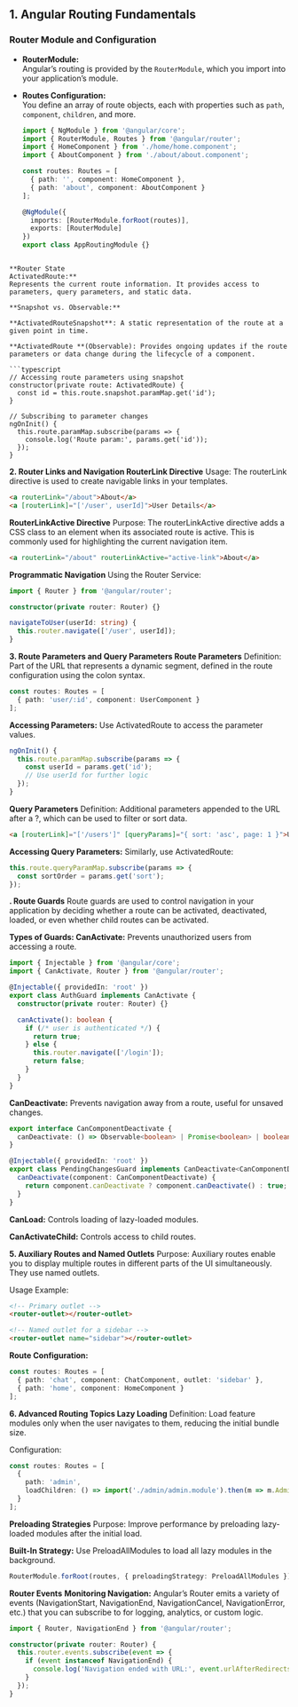 ## 1. Angular Routing Fundamentals

### Router Module and Configuration
- **RouterModule:**  
  Angular’s routing is provided by the `RouterModule`, which you import into your application’s module.
- **Routes Configuration:**  
  You define an array of route objects, each with properties such as `path`, `component`, `children`, and more.
  
  ```typescript
  import { NgModule } from '@angular/core';
  import { RouterModule, Routes } from '@angular/router';
  import { HomeComponent } from './home/home.component';
  import { AboutComponent } from './about/about.component';

  const routes: Routes = [
    { path: '', component: HomeComponent },
    { path: 'about', component: AboutComponent }
  ];

  @NgModule({
    imports: [RouterModule.forRoot(routes)],
    exports: [RouterModule]
  })
  export class AppRoutingModule {}
```

**Router State
ActivatedRoute:**
Represents the current route information. It provides access to parameters, query parameters, and static data.

**Snapshot vs. Observable:**

**ActivatedRouteSnapshot**: A static representation of the route at a given point in time.

**ActivatedRoute **(Observable): Provides ongoing updates if the route parameters or data change during the lifecycle of a component.

```typescript
// Accessing route parameters using snapshot
constructor(private route: ActivatedRoute) {
  const id = this.route.snapshot.paramMap.get('id');
}

// Subscribing to parameter changes
ngOnInit() {
  this.route.paramMap.subscribe(params => {
    console.log('Route param:', params.get('id'));
  });
} 
```

**2. Router Links and Navigation
RouterLink Directive**
Usage:
The routerLink directive is used to create navigable links in your templates.

```html
<a routerLink="/about">About</a>
<a [routerLink]="['/user', userId]">User Details</a> 
```

**RouterLinkActive Directive**
Purpose:
The routerLinkActive directive adds a CSS class to an element when its associated route is active. This is commonly used for highlighting the current navigation item.

```html
<a routerLink="/about" routerLinkActive="active-link">About</a>
```

**Programmatic Navigation**
Using the Router Service:

```typescript
import { Router } from '@angular/router';

constructor(private router: Router) {}

navigateToUser(userId: string) {
  this.router.navigate(['/user', userId]);
}
```

**3. Route Parameters and Query Parameters
Route Parameters**
Definition:
Part of the URL that represents a dynamic segment, defined in the route configuration using the colon syntax.

```typescript
const routes: Routes = [
  { path: 'user/:id', component: UserComponent }
];
```
**Accessing Parameters:**
Use ActivatedRoute to access the parameter values.

```typescript
ngOnInit() {
  this.route.paramMap.subscribe(params => {
    const userId = params.get('id');
    // Use userId for further logic
  });
}
```
**Query Parameters**
Definition:
Additional parameters appended to the URL after a ?, which can be used to filter or sort data.

```html
<a [routerLink]="['/users']" [queryParams]="{ sort: 'asc', page: 1 }">Users</a>
```
**Accessing Query Parameters:**
Similarly, use ActivatedRoute:

```typescript
this.route.queryParamMap.subscribe(params => {
  const sortOrder = params.get('sort');
});
```

**. Route Guards**
Route guards are used to control navigation in your application by deciding whether a route can be activated, deactivated, loaded, or even whether child routes can be activated.

**Types of Guards:
CanActivate:**
Prevents unauthorized users from accessing a route.

```typescript
import { Injectable } from '@angular/core';
import { CanActivate, Router } from '@angular/router';

@Injectable({ providedIn: 'root' })
export class AuthGuard implements CanActivate {
  constructor(private router: Router) {}

  canActivate(): boolean {
    if (/* user is authenticated */) {
      return true;
    } else {
      this.router.navigate(['/login']);
      return false;
    }
  }
}
```
**CanDeactivate:**
Prevents navigation away from a route, useful for unsaved changes.

```typescript
export interface CanComponentDeactivate {
  canDeactivate: () => Observable<boolean> | Promise<boolean> | boolean;
}

@Injectable({ providedIn: 'root' })
export class PendingChangesGuard implements CanDeactivate<CanComponentDeactivate> {
  canDeactivate(component: CanComponentDeactivate) {
    return component.canDeactivate ? component.canDeactivate() : true;
  }
}
```
**CanLoad:**
Controls loading of lazy-loaded modules.

**CanActivateChild:**
Controls access to child routes.

**5. Auxiliary Routes and Named Outlets**
Purpose:
Auxiliary routes enable you to display multiple routes in different parts of the UI simultaneously. They use named outlets.

Usage Example:

```html
<!-- Primary outlet -->
<router-outlet></router-outlet>

<!-- Named outlet for a sidebar -->
<router-outlet name="sidebar"></router-outlet>
```
**Route Configuration:**

```typescript
const routes: Routes = [
  { path: 'chat', component: ChatComponent, outlet: 'sidebar' },
  { path: 'home', component: HomeComponent }
];
```

**6. Advanced Routing Topics
Lazy Loading**
Definition:
Load feature modules only when the user navigates to them, reducing the initial bundle size.

Configuration:

```typescript
const routes: Routes = [
  {
    path: 'admin',
    loadChildren: () => import('./admin/admin.module').then(m => m.AdminModule)
  }
];
```
**Preloading Strategies**
Purpose:
Improve performance by preloading lazy-loaded modules after the initial load.

**Built-In Strategy:**
Use PreloadAllModules to load all lazy modules in the background.

```typescript
RouterModule.forRoot(routes, { preloadingStrategy: PreloadAllModules })
```
**Router Events**
**Monitoring Navigation:**
Angular’s Router emits a variety of events (NavigationStart, NavigationEnd, NavigationCancel, NavigationError, etc.) that you can subscribe to for logging, analytics, or custom logic.

```typescript
import { Router, NavigationEnd } from '@angular/router';

constructor(private router: Router) {
  this.router.events.subscribe(event => {
    if (event instanceof NavigationEnd) {
      console.log('Navigation ended with URL:', event.urlAfterRedirects);
    }
  });
}
```